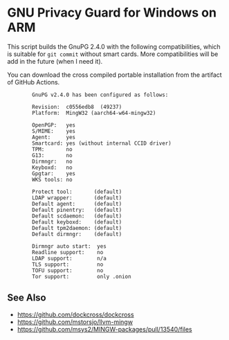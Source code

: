# GNU Privacy Guard for Windows on ARM

This script builds the GnuPG 2.4.0 with the following compatibilities,
which is suitable for `git commit` without smart cards.
More compatibilities will be add in the future (when I need it).

You can download the cross compiled portable installation from the artifact of GitHub Actions.

```
        GnuPG v2.4.0 has been configured as follows:

        Revision:  c0556edb8  (49237)
        Platform:  MingW32 (aarch64-w64-mingw32)

        OpenPGP:   yes
        S/MIME:    yes
        Agent:     yes
        Smartcard: yes (without internal CCID driver)
        TPM:       no
        G13:       no
        Dirmngr:   no
        Keyboxd:   no
        Gpgtar:    yes
        WKS tools: no

        Protect tool:       (default)
        LDAP wrapper:       (default)
        Default agent:      (default)
        Default pinentry:   (default)
        Default scdaemon:   (default)
        Default keyboxd:    (default)
        Default tpm2daemon: (default)
        Default dirmngr:    (default)

        Dirmngr auto start:  yes
        Readline support:    no
        LDAP support:        n/a
        TLS support:         no
        TOFU support:        no
        Tor support:         only .onion
```

## See Also
- https://github.com/dockcross/dockcross
- https://github.com/mstorsjo/llvm-mingw
- https://github.com/msys2/MINGW-packages/pull/13540/files
